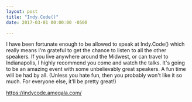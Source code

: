 ```yaml
---
layout: post
title: "Indy.Code()"
date: 2017-03-01 00:00:00 -0500

---
```


I have been fortunate enough to be allowed to speak at Indy.Code() which really means I'm grateful to get the chance to listen to all the other speakers. If you live anywhere around the Midwest, or can travel to Indianapolis, I highly recommend you come and watch the talks. It's going to be an amazing event with some unbelievably great speakers. A fun time will be had by all. (Unless you hate fun, then you probably won't like it so much. For everyone else, it'll be pretty great!)

<a href="https://indycode.amegala.com/">https://indycode.amegala.com/</a>